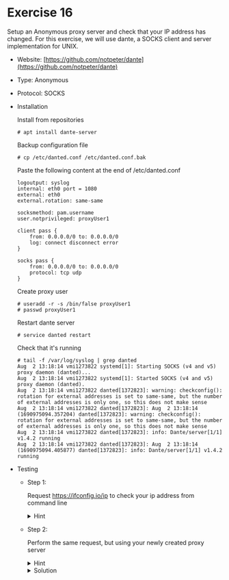 # Exercise 16

  Setup an Anonymous proxy server and check that your IP address has changed. For this exercise, we will use dante, a SOCKS client and server implementation for UNIX.
  
  - Website: [https://github.com/notpeter/dante](https://github.com/notpeter/dante)
  - Type: Anonymous
  - Protocol: SOCKS
  - Installation
  
    Install from repositories
    
    ```shell
    # apt install dante-server
    ```
    
    Backup configuration file
    
    ```
    # cp /etc/danted.conf /etc/danted.conf.bak
    ```
    
    Paste the following content at the end of /etc/danted.conf
    
    ```
    logoutput: syslog
    internal: eth0 port = 1080
    external: eth0
    external.rotation: same-same
    
    socksmethod: pam.username
    user.notprivileged: proxyUser1
    
    client pass {
        from: 0.0.0.0/0 to: 0.0.0.0/0
        log: connect disconnect error
    }
    
    socks pass {
        from: 0.0.0.0/0 to: 0.0.0.0/0
        protocol: tcp udp
    }
    ```
    
    Create proxy user
    
    ```
    # useradd -r -s /bin/false proxyUser1
    # passwd proxyUser1
    ```
    
    Restart dante server
    
    ```
    # service danted restart
    ```
    
    Check that it's running
    
    ```
    # tail -f /var/log/syslog | grep danted
    Aug  2 13:18:14 vmi1273822 systemd[1]: Starting SOCKS (v4 and v5) proxy daemon (danted)...
    Aug  2 13:18:14 vmi1273822 systemd[1]: Started SOCKS (v4 and v5) proxy daemon (danted).
    Aug  2 13:18:14 vmi1273822 danted[1372823]: warning: checkconfig(): rotation for external addresses is set to same-same, but the number of external addresses is only one, so this does not make sense
    Aug  2 13:18:14 vmi1273822 danted[1372823]: Aug  2 13:18:14 (1690975094.357204) danted[1372823]: warning: checkconfig(): rotation for external addresses is set to same-same, but the number of external addresses is only one, so this does not make sense
    Aug  2 13:18:14 vmi1273822 danted[1372823]: info: Dante/server[1/1] v1.4.2 running
    Aug  2 13:18:14 vmi1273822 danted[1372823]: Aug  2 13:18:14 (1690975094.405877) danted[1372823]: info: Dante/server[1/1] v1.4.2 running
    ```
    
  - Testing
    
    - Step 1: 
      
      Request https://ifconfig.io/ip to check your ip address from command line
      
      <details>
      <summary>Hint</summary>
  
      You can use cURL command to request the URL
  
      ```
      # curl https://ifconfig.io/ip
      87.125.70.79
      ```
      </details>
  
    - Step 2:

      Perform the same request, but using your newly created proxy server
      
      <details>
      <summary>Hint</summary>
  
      To route your request through a proxy with cURL, you can use the following parameter
      
      ```
      -x socks5h://<proxyUser>:<proxyUserPassword>@<proxy_ip>:<proxy_port>
      ```
      </details>
      
      <details>
      <summary>Solution</summary>
      
      ```
      # curl -x socks5h://<proxyUser1>:<proxyUser1_password>@<proxy_ip>:1080 https://ifconfig.io/ip
      109.123.249.205
      ```
      </details>
  
